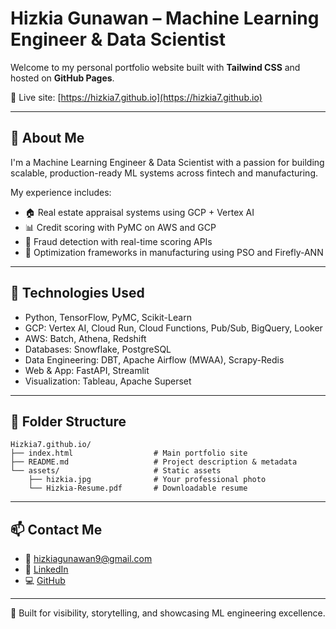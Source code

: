 # Hizkia Gunawan – Machine Learning Engineer & Data Scientist

Welcome to my personal portfolio website built with **Tailwind CSS** and hosted on **GitHub Pages**.

🔗 Live site: [https://hizkia7.github.io](https://hizkia7.github.io)

---

## 👋 About Me

I'm a Machine Learning Engineer & Data Scientist with a passion for building scalable, production-ready ML systems across fintech and manufacturing.

My experience includes:
- 🏠 Real estate appraisal systems using GCP + Vertex AI
- 📊 Credit scoring with PyMC on AWS and GCP
- 🔐 Fraud detection with real-time scoring APIs
- 🧠 Optimization frameworks in manufacturing using PSO and Firefly-ANN

---

## 🚀 Technologies Used

- Python, TensorFlow, PyMC, Scikit-Learn  
- GCP: Vertex AI, Cloud Run, Cloud Functions, Pub/Sub, BigQuery, Looker  
- AWS: Batch, Athena, Redshift  
- Databases: Snowflake, PostgreSQL  
- Data Engineering: DBT, Apache Airflow (MWAA), Scrapy-Redis  
- Web & App: FastAPI, Streamlit  
- Visualization: Tableau, Apache Superset

---

## 📁 Folder Structure

```
Hizkia7.github.io/
├── index.html                  # Main portfolio site
├── README.md                   # Project description & metadata
└── assets/                     # Static assets
    ├── hizkia.jpg              # Your professional photo
    └── Hizkia-Resume.pdf       # Downloadable resume
```

---

## 📫 Contact Me

- 📧 hizkiagunawan9@gmail.com  
- 💼 [LinkedIn](https://linkedin.com/in/hizkiagunawan7)  
- 💻 [GitHub](https://github.com/Hizkia7)

---

🎯 Built for visibility, storytelling, and showcasing ML engineering excellence.

